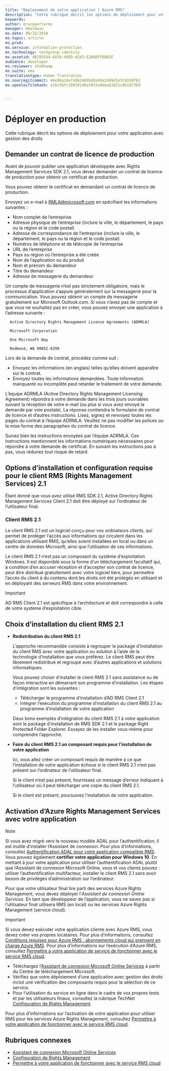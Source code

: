 ```yaml
---
title: "Déploiement de votre application | Azure RMS"
description: "Cette rubrique décrit les options de déploiement pour votre application avec gestion des droits."
keywords: 
author: bruceperlerms
manager: mbaldwin
ms.date: 09/25/2016
ms.topic: article
ms.prod: 
ms.service: information-protection
ms.technology: techgroup-identity
ms.assetid: 4B785564-6839-49ED-A243-E2A6DFF88B2E
audience: developer
ms.reviewer: shubhamp
ms.suite: ems
translationtype: Human Translation
ms.sourcegitcommit: 44e90a1de74d62469bd8a99a2d49d1e57d2d0f62
ms.openlocfilehash: e1bc56fc108101d0af833a84ba52821c8b18736d


---
```


# Déployer en production


Cette rubrique décrit les options de déploiement pour votre application avec gestion des droits.

## Demander un contrat de licence de production

 Avant de pouvoir publier une application développée avec Rights Management Services SDK 2.1, vous devez demander un contrat de licence de production pour obtenir un certificat de production.

Vous pouvez obtenir le certificat en demandant un contrat de licence de production.

Envoyez un e-mail à [RMLA@microsoft.com](mailto:rmla@microsoft.com) en spécifiant les informations suivantes :

- Nom complet de l’entreprise
- Adresse physique de l’entreprise (inclure la ville, le département, le pays ou la région et le code postal)
- Adresse de correspondance de l’entreprise (inclure la ville, le département, le pays ou la région et le code postal)
- Numéros de téléphone et de télécopie de l’entreprise
- URL de l’entreprise
- Pays ou région où l’entreprise a été créée
- Nom de l’application ou du produit
- Nom et prénom du demandeur
- Titre du demandeur
- Adresse de messagerie du demandeur

Un compte de messagerie n’est pas strictement obligatoire, mais le processus d’application s’appuie généralement sur la messagerie pour la communication. Vous pouvez obtenir un compte de messagerie gratuitement sur Microsoft Outlook.com. Si vous n’avez pas de compte et que vous ne souhaitez pas en créer, vous pouvez envoyer une application à l’adresse suivante :

      Active Directory Rights Management License Agreements (ADRMLA)

      Microsoft Corporation

      One Microsoft Way

      Redmond, WA 98052-6399

Lors de la demande de contrat, procédez comme suit :
- Envoyez les informations (en anglais) telles qu’elles doivent apparaître sur le contrat.
- Envoyez toutes les informations demandées. Toute information manquante ou incomplète peut retarder le traitement de votre demande.

L’équipe ADRMLA (Active Directory Rights Management Licensing Agreement) répondra à votre demande dans les trois jours ouvrables suivant la réception de votre e-mail (ou plus si vous avez envoyé la demande par voie postale). La réponse contiendra le formulaire de contrat de licence et d’autres instructions. Lisez, signez et renvoyez toutes les pages du contrat à l’équipe ADRMLA. Veuillez ne pas modifier les polices ou la mise forme des paragraphes du contrat de licence.

Suivez bien les instructions envoyées par l’équipe ADRMLA. Ces instructions mentionnent les informations numériques nécessaires pour répondre à votre demande de certificat. En suivant les instructions pas à pas, vous réduirez tout risque de retard.


## Options d’installation et configuration requise pour le client RMS (Rights Management Services) 2.1

Étant donné que vous avez utilisé RMS SDK 2.1, Active Directory Rights Management Services Client 2.1 doit être déployé sur l’ordinateur de l’utilisateur final.

### Client RMS 2.1

Le client RMS 2.1 est un logiciel conçu pour vos ordinateurs clients, qui permet de protéger l’accès aux informations qui circulent dans les applications utilisant RMS, qu’elles soient installées en local ou dans un centre de données Microsoft, ainsi que l’utilisation de ces informations.

Le client RMS 2.1 n’est pas un composant du système d’exploitation Windows. Il est disponible sous la forme d’un téléchargement facultatif qui, à condition d’en accuser réception et d’accepter son contrat de licence, peut être distribué gratuitement avec votre logiciel tiers, pour permettre l’accès du client à du contenu dont les droits ont été protégés en utilisant et en déployant des serveurs RMS dans votre environnement.


> [!IMPORTANT]
> AD RMS Client 2.1 est spécifique à l’architecture et doit correspondre à celle de votre système d’exploitation cible.


## Choix d’installation du client RMS 2.1

-   **Redistribution du client RMS 2.1**

    L’approche recommandée consiste à regrouper le package d’installation du client RMS avec votre application ou solution à l’aide de la technologie d’installation que vous préférez. Le client RMS peut être librement redistribué et regroupé avec d’autres applications et solutions informatiques.

    Vous pouvez choisir d’installer le client RMS 2.1 sans assistance ou de façon interactive en démarrant son programme d’installation. Les étapes d’intégration sont les suivantes :

    -   Télécharger le programme d’installation d’AD RMS Client 2.1
    -   Intégrer l’exécution du programme d’installation du client RMS 2.1 au programme d’installation de votre application

    Deux bons exemples d’intégration du client RMS 2.1 à votre application sont le package d’installation de RMS SDK 2.1 et le package Right Protected Folder Explorer. Essayez de les installer vous-même pour comprendre l’approche.

-   **Faire du client RMS 2.1 un composant requis pour l’installation de votre application**

    Ici, vous allez créer un composant requis de manière à ce que l’installation de votre application échoue si le client RMS 2.1 n’est pas présent sur l’ordinateur de l’utilisateur final.

    Si le client n’est pas présent, fournissez un message d’erreur indiquant à l’utilisateur où il peut télécharger une copie du client RMS 2.1.

    Si le client est présent, poursuivez l’installation de votre application.

## Activation d’Azure Rights Management Services avec votre application

> [!NOTE]
> Si vous avez migré vers le nouveau modèle ADAL pour l’authentification, il est inutile d’installer l’Assistant de connexion. Pour plus d’informations, consultez [Authentification ADAL pour votre application compatible RMS](adal-auth.md).
> Vous pouvez également **certifier votre application pour Windows 10**. En mettant à jour votre application pour utiliser l’authentification ADAL plutôt que l’Assistant de connexion Microsoft Online, vous et vos clients pouvez : utiliser l’authentification multifacteur, installer le client RMS 2.1 sans avoir besoin de privilèges d’administration sur l’ordinateur.


Pour que votre utilisateur final tire parti des services Azure Rights Management, vous devez déployer l’*Assistant de connexion Online Services*. En tant que développeur de l’application, vous ne savez pas si l’utilisateur final utilisera RMS (en local) ou les services Azure Rights Management (service cloud).


> [!IMPORTANT]
> Si vous devez exécuter votre application cliente avec Azure RMS, vous devez créer vos propres locataires. Pour plus d’informations, consultez [Conditions requises pour Azure RMS : abonnements cloud qui prennent en charge Azure RMS](../get-started/requirements-subscriptions.md).
> Pour plus d’informations sur l’exécution d’Azure RMS, consultez [Permettre à votre application de service de fonctionner avec le service RMS cloud](how-to-use-file-api-with-aadrm-cloud.md).

-   Téléchargez l’[Assistant de connexion Microsoft Online Services](http://www.microsoft.com/en-us/download/details.aspx?id=28177) à partir du Centre de téléchargement Microsoft.
-   Vérifiez que votre déploiement d’une application avec gestion des droits inclut une vérification des composants requis pour la sélection de ce service.
-   Pour l’utilisation du service en ligne dans le cadre de vos propres tests et par les utilisateurs finaux, consultez la rubrique TechNet [Configuration de Rights Management](https://TechNet.Microsoft.Com/en-us/library/jj585002.aspx).

Pour plus d’informations sur l’activation de votre application pour utiliser RMS pour les services Azure Rights Management, consultez [Permettre à votre application de fonctionner avec le service RMS cloud](how-to-use-file-api-with-aadrm-cloud.md).

## Rubriques connexes

* [Assistant de connexion Microsoft Online Services](http://www.microsoft.com/en-us/download/details.aspx?id=28177)
* [Configuration de Rights Management](https://TechNet.Microsoft.Com/en-us/library/jj585002.aspx)
* [Permettre à votre application de fonctionner avec le service RMS cloud](how-to-use-file-api-with-aadrm-cloud.md)
 

 



<!--HONumber=Oct16_HO1-->


